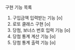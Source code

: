 구현 기능 목록

1. 구입금액 입력받는 기능 [o]
2. 로또 클래스 구현 [o]
3. 당첨, 보너스 번호 입력 기능 [o]
4. 당첨 통계 계산 기능 [o]
5. 당첨 통계 출력 기능 [o]